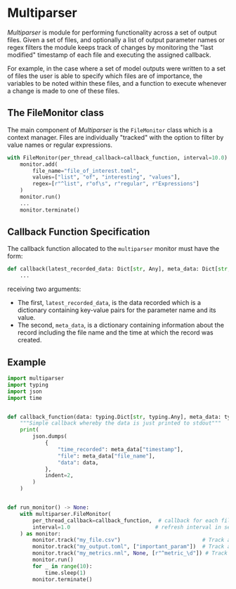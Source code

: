 # Multiparser

_Multiparser_ is module for performing functionality across a set of output files. Given a set of files, and optionally a list of output parameter names or regex filters the module keeps track of changes by monitoring the "last modified" timestamp of each file and executing the assigned callback.

For example, in the case where a set of model outputs were written to a set of files the user is able to specify which files are of importance, the variables to be noted within these files, and a function to execute whenever a change is made to one of these files.

## The FileMonitor class

The main component of _Multiparser_ is the `FileMonitor` class which is a context manager. Files are individually "tracked" with the option to filter by value names or regular expressions.

```python
with FileMonitor(per_thread_callback=callback_function, interval=10.0) as monitor:
    monitor.add(
        file_name="file_of_interest.toml",
        values=["list", "of", "interesting", "values"],
        regex=[r"^list", r"of\s", r"regular", r"Expressions"]
    )
    monitor.run()
    ...
    monitor.terminate()
```

## Callback Function Specification

The callback function allocated to the `multiparser` monitor must have the form:

```python
def callback(latest_recorded_data: Dict[str, Any], meta_data: Dict[str, Any]) -> None:
    ...
```

receiving two arguments:

* The first, `latest_recorded_data`, is the data recorded which is a dictionary containing key-value pairs
for the parameter name and its value.
* The second, `meta_data`, is a dictionary containing information about the record including the file name and the time at which the record was created.

## Example

```python
import multiparser
import typing
import json
import time


def callback_function(data: typing.Dict[str, typing.Any], meta_data: typing.Dict[str, typing.Any]) -> None:
    """Simple callback whereby the data is just printed to stdout"""
    print(
        json.dumps(
            {
                "time_recorded": meta_data["timestamp"],
                "file": meta_data["file_name"],
                "data": data,
            },
            indent=2,
        )
    )


def run_monitor() -> None:
    with multiparser.FileMonitor(
        per_thread_callback=callback_function,  # callback for each file update
        interval=1.0                           # refresh interval in seconds
    ) as monitor:
        monitor.track("my_file.csv")                          # Track a CSV file in the current directory
        monitor.track("my_output.toml", ["important_param"])  # Track a specific value (by name) in a file
        monitor.track("my_metrics.nml", None, [r"^metric_\d"]) # Track a set of values using regex
        monitor.run()
        for _ in range(10):
            time.sleep(1)
        monitor.terminate()
```
